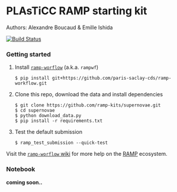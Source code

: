 # PLAsTiCC RAMP starting kit

Authors: Alexandre Boucaud & Emille Ishida

[![Build Status](https://travis-ci.org/ramp-kits/supernovae.svg?branch=master)](https://travis-ci.org/ramp-kits/supernovae)

### Getting started

1. Install [`ramp-worflow`](https://github.com/paris-saclay-cds/ramp-workflow) (a.k.a. `rampwf`)
    ```
    $ pip install git+https://github.com/paris-saclay-cds/ramp-workflow.git
    ```
2. Clone this repo, download the data and install dependencies
    ```
    $ git clone https://github.com/ramp-kits/supernovae.git
    $ cd supernovae
    $ python download_data.py
    $ pip install -r requirements.txt
    ```
3. Test the default submission
    ```
    $ ramp_test_submission --quick-test
    ```

Visit the [`ramp-worflow` wiki](https://github.com/paris-saclay-cds/ramp-workflow/wiki) for more help on the [RAMP](http://ramp.studio) ecosystem.

### Notebook

**coming soon..**
